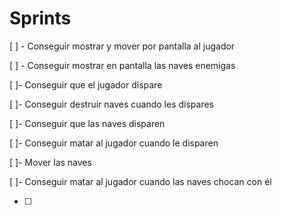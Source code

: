 # Sprints

[ ] - Conseguir mostrar y mover por pantalla al jugador

[ ] - Conseguir mostrar en pantalla las naves enemigas

[ ]- Conseguir que el jugador dispare

[ ]- Conseguir destruir naves cuando les dispares

[ ]- Conseguir que las naves disparen

[ ]- Conseguir matar al jugador cuando le disparen

[ ]- Mover las naves

[ ]- Conseguir matar al jugador cuando las naves chocan con él

-[ ]
